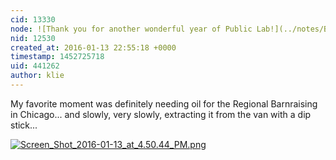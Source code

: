 ```yaml
---
cid: 13330
node: ![Thank you for another wonderful year of Public Lab!](../notes/Becki/12-17-2015/thank-you-for-another-wonderful-year-of-public-lab)
nid: 12530
created_at: 2016-01-13 22:55:18 +0000
timestamp: 1452725718
uid: 441262
author: klie
---
```


My favorite moment was definitely needing oil for the Regional Barnraising in Chicago... and slowly, very slowly, extracting it from the van with a dip stick... 

[![Screen_Shot_2016-01-13_at_4.50.44_PM.png](//i.publiclab.org/system/images/photos/000/013/625/medium/Screen_Shot_2016-01-13_at_4.50.44_PM.png)](//i.publiclab.org/system/images/photos/000/013/625/original/Screen_Shot_2016-01-13_at_4.50.44_PM.png)

